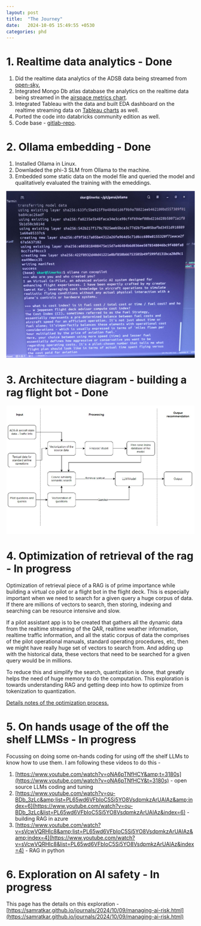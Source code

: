 ```yaml
---
layout: post
title:  "The Journey"
date:   2024-10-05 15:49:55 +0530
categories: phd
---
```

# 1. Realtime data analytics - Done

1. Did the realtime data analytics of the ADSB data being streamed from [open-sky.](https://openskynetwork.github.io/opensky-api/)
2. Integrated Mongo Db atlas database the analytics on the realtime data being streamed in the [airspace metrics chart](https://charts.mongodb.com/charts-project-0-ohwbybj/public/dashboards/c7ea23df-7b65-4361-a644-f9b1344504aa).
3. Integrated Tableau with the data and built EDA dashboard on the realtime streaming data on [Tableau charts](https://public.tableau.com/views/airdata-viz/Dashboard1?:language=en-GB&:sid=&:redirect=auth&:display_count=n&:origin=viz_share_link) as well.
4. Ported the code into databricks community edition as well.
5. Code base - [gitlab-repo](https://gitlab.com/samratk/mtech-cloudcomputing/-/tree/main/4sem/final-yr-project/code?ref_type=heads).

# 2. Ollama embedding - Done

1. Installed Ollama in Linux.
2. Downladed the phi-3 SLM from Ollama to the machine.
3. Embedded some static data on the model file and queried the model and qualitatively evaluated the training with the emeddings.

![ollama](/assets/img/ollama-phi3.jpg)

# 3. Architecture diagram - building a rag flight bot - Done

![arch-flight-bot](/assets/img/rag.jpg)

# 4. Optimization of retrieval of the rag - In progress

Optimization of retrieval piece of a RAG is of prime importance while building a virtual co pilot or a flight bot in the flight deck. This is especially important when we need to search for a given query a huge corpus of data. If there are millions of vectors to search, then storing, indexing and searching can be resource intensive and slow.

If a pilot assistant app is to be created that gathers all the dynamic data from the realtime streaming of the QAR, realtime weather information, realtime traffic information, and all the static corpus of data the comprises of the pilot operational manuals, standard operating procedures, etc, then we might have really huge set of vectors to search from. And adding up with the historical data, these vectors that need to be searched for a given query would be in millions.

To reduce this and simplify the search, quantization is done, that greatly helps the need of huge memory to do the computation. This exploration is towards understanding RAG and getting deep into how to optimize from tokenization to quantization.

[Details notes of the optimization process. ](https://samratkar.github.io/2024/10/05/retrieval-optimization.html)

# 5. On hands usage of the off the shelf LLMSs - In progress

Focussing on doing some on-hands coding for using off the shelf LLMs to know how to use them. I am following these videos to do this -

1. [https://www.youtube.com/watch?v=oNA6pTNfHCY&amp;t=3180s](https://www.youtube.com/watch?v=oNA6pTNfHCY&t=3180s) - open source LLMs coding and tuning
2. [https://www.youtube.com/watch?v=ou-BDb_3zLc&amp;list=PL65wd6VFbIoC5Si5YO8VsdpmkzArUAlAz&amp;index=6](https://www.youtube.com/watch?v=ou-BDb_3zLc&list=PL65wd6VFbIoC5Si5YO8VsdpmkzArUAlAz&index=6) - building RAG in azure
3. [https://www.youtube.com/watch?v=sVcwVQRHIc8&amp;list=PL65wd6VFbIoC5Si5YO8VsdpmkzArUAlAz&amp;index=4](https://www.youtube.com/watch?v=sVcwVQRHIc8&list=PL65wd6VFbIoC5Si5YO8VsdpmkzArUAlAz&index=4) - RAG in python

# 6. Exploration on AI safety - In progress

This page has the details on this exploration - [https://samratkar.github.io/journals/2024/10/09/managing-ai-risk.html](https://samratkar.github.io/journals/2024/10/09/managing-ai-risk.html)
